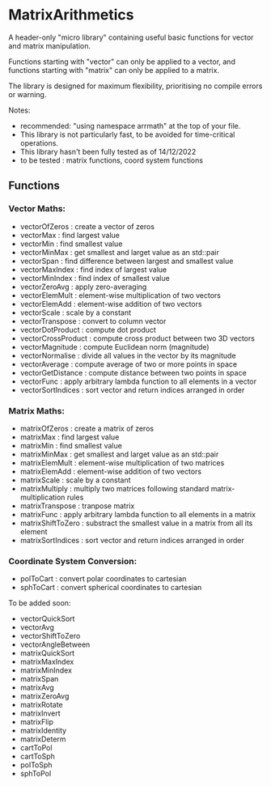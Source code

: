 # MatrixArithmetics
A header-only "micro library" containing useful basic functions for vector and matrix manipulation.

Functions starting with "vector" can only be applied to a vector, and functions starting with "matrix" can only be applied to a matrix. 

The library is designed for maximum flexibility, prioritising no compile errors or warning.

Notes: 
- recommended: "using namespace arrmath" at the top of your file.
- This library is not particularly fast, to be avoided for time-critical operations.
- This library hasn't been fully tested as of 14/12/2022
- to be tested : matrix functions, coord system functions

## Functions

### Vector Maths:
- vectorOfZeros : create a vector of zeros
- vectorMax : find largest value
- vectorMin : find smallest value
- vectorMinMax : get smallest and larget value as an std::pair
- vectorSpan : find difference between largest and smallest value
- vectorMaxIndex : find index of largest value
- vectorMinIndex : find index of smallest value
- vectorZeroAvg : apply zero-averaging
- vectorElemMult : element-wise multiplication of two vectors
- vectorElemAdd : element-wise addition of two vectors
- vectorScale : scale by a constant
- vectorTranspose : convert to column vector
- vectorDotProduct : compute dot product
- vectorCrossProduct : compute cross product between two 3D vectors
- vectorMagnitude : compute Euclidean norm (magnitude)
- vectorNormalise : divide all values in the vector by its magnitude
- vectorAverage : compute average of two or more points in space
- vectorGetDistance : compute distance between two points in space
- vectorFunc : apply arbitrary lambda function to all elements in a vector
- vectorSortIndices : sort vector and return indices arranged in order

### Matrix Maths:
- matrixOfZeros : create a matrix of zeros
- matrixMax : find largest value
- matrixMin : find smallest value
- matrixMinMax : get smallest and larget value as an std::pair
- matrixElemMult : element-wise multiplication of two matrices
- matrixElemAdd : element-wise addition of two vectors
- matrixScale : scale by a constant
- matrixMultiply : multiply two matrices following standard matrix-multiplication rules
- matrixTranspose : tranpose matrix
- matrixFunc : apply arbitrary lambda function to all elements in a matrix
- matrixShiftToZero : substract the smallest value in a matrix from all its element
- matrixSortIndices : sort vector and return indices arranged in order

### Coordinate System Conversion:
- polToCart : convert polar coordinates to cartesian
- sphToCart : convert spherical coordinates to cartesian

To be added soon:
- vectorQuickSort
- vectorAvg
- vectorShiftToZero
- vectorAngleBetween
- matrixQuickSort
- matrixMaxIndex
- matrixMinIndex
- matrixSpan
- matrixAvg
- matrixZeroAvg
- matrixRotate
- matrixInvert
- matrixFlip
- matrixIdentity
- matrixDeterm
- cartToPol
- cartToSph
- polToSph
- sphToPol
